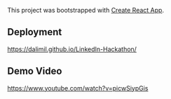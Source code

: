 This project was bootstrapped with [Create React App](https://github.com/facebookincubator/create-react-app).

## Deployment
https://dalimil.github.io/LinkedIn-Hackathon/

## Demo Video
https://www.youtube.com/watch?v=picwSiypGis

